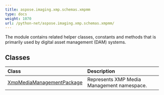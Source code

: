 ```yaml
---
title: aspose.imaging.xmp.schemas.xmpmm
type: docs
weight: 1070
url: /python-net/aspose.imaging.xmp.schemas.xmpmm/
---
```



The module contains related helper classes, constants and methods that is primarily used by digital asset management (DAM) systems.

## **Classes**
| **Class** | **Description** |
| :- | :- |
| [XmpMediaManagementPackage](/imaging/python-net/aspose.imaging.xmp.schemas.xmpmm/xmpmediamanagementpackage/) | Represents XMP Media Management namespace. |
